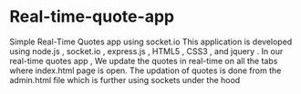 # Real-time-quote-app
Simple Real-Time Quotes app using socket.io
This application is developed using node.js , socket.io , express.js , HTML5 , CSS3 , and jquery . 
In our real-time quotes app , We update the quotes in real-time on all the tabs where index.html page is open. 
The updation of quotes is done from the admin.html file which is further using sockets under the hood
